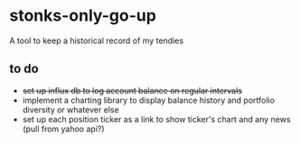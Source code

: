 # stonks-only-go-up
A tool to keep a historical record of my tendies

## to do
* ~~set up influx db to log account balance on regular intervals~~
* implement a charting library to display balance history and portfolio diversity or whatever else
* set up each position ticker as a link to show ticker's chart and any news (pull from yahoo api?)
